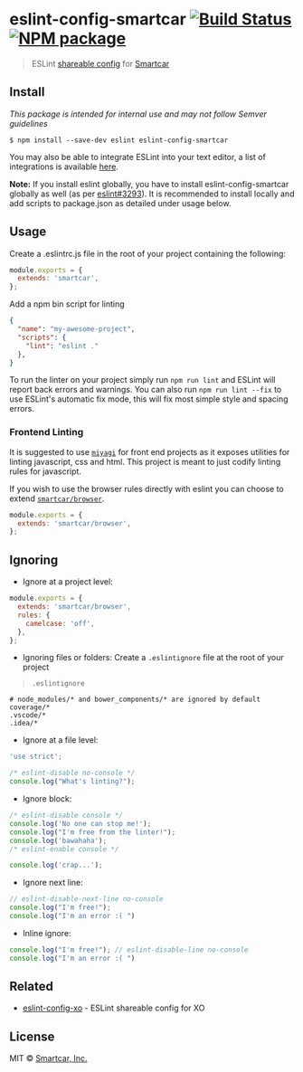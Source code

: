 # eslint-config-smartcar [![Build Status][ci-image]][ci-url] [![NPM package][npm-image]][npm-url]

> ESLint [shareable config](http://eslint.org/docs/developer-guide/shareable-configs.html) for [Smartcar](https://github.com/smartcar)

## Install

*This package is intended for internal use and may not follow Semver guidelines*

```
$ npm install --save-dev eslint eslint-config-smartcar
```

You may also be able to integrate ESLint into your text editor, a list of integrations
is available [here](http://eslint.org/docs/user-guide/integrations).

**Note:** If you install eslint globally, you have to install eslint-config-smartcar
globally as well (as per [eslint#3293](https://github.com/eslint/eslint/issues/3293)).
It is recommended to install locally and add scripts to package.json as detailed under usage below.

## Usage

Create a .eslintrc.js file in the root of your project containing the following:

```js
module.exports = {
  extends: 'smartcar',
};
```

Add a npm bin script for linting

```json
{
  "name": "my-awesome-project",
  "scripts": {
    "lint": "eslint ."
  },
}
```

To run the linter on your project simply run `npm run lint` and ESLint will report
back errors and warnings. You can also run `npm run lint --fix` to use ESLint's
automatic fix mode, this will fix most simple style and spacing errors.


### Frontend Linting

It is suggested to use [`miyagi`](https://github.com/smartcar/miyagi) for front
end projects as it exposes utilities for linting javascript, css and html. This
project is meant to just codify linting rules for javascript.

If you wish to use the browser rules directly with eslint you can choose to
extend [`smartcar/browser`](browser.js).

```js
module.exports = {
  extends: 'smartcar/browser',
};
```

## Ignoring

- Ignore at a project level:
```js
module.exports = {
  extends: 'smartcar/browser',
  rules: {
    camelcase: 'off',
  },
};
```

- Ignoring files or folders: Create a `.eslintignore` file at the root of your project

> `.eslintignore`

```
# node_modules/* and bower_components/* are ignored by default
coverage/*
.vscode/*
.idea/*
```

- Ignore at a file level:
```js
'use strict';

/* eslint-disable no-console */
console.log("What's linting?");
```

- Ignore block:
```js
/* eslint-disable console */
console.log('No one can stop me!');
console.log("I'm free from the linter!");
console.log('bawahaha');
/* eslint-enable console */

console.log('crap...');
```

- Ignore next line:
```js
// eslint-disable-next-line no-console
console.log("I'm free!");
console.log("I'm an error :( ")
```

- Inline ignore:
```js
console.log("I'm free!"); // eslint-disable-line no-console
console.log("I'm an error :( ")
```


## Related

- [eslint-config-xo](https://github.com/sindresorhus/eslint-config-xo) - ESLint shareable config for XO


## License

MIT © [Smartcar, Inc.](https://smartcar.com)

[npm-url]: https://www.npmjs.com/package/eslint-config-smartcar
[npm-image]: https://img.shields.io/npm/v/eslint-config-smartcar.svg?style=flat-square

[ci-url]: https://travis-ci.com/smartcar/eslint-config-smartcar
[ci-image]: https://img.shields.io/travis/com/smartcar/eslint-config-smartcar/master.svg?style=flat-square

